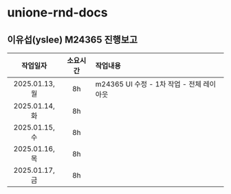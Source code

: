 # unione-rnd-docs

## 이유섭(yslee) M24365 진행보고
|작업일자|소요시간|작업내용|
|:---:|:---:|:---|
|2025.01.13,월|8h|m24365 UI 수정 - 1차 작업 - 전체 레이아웃|
|2025.01.14,화|8h||
|2025.01.15,수|8h||
|2025.01.16,목|8h||
|2025.01.17,금|8h||